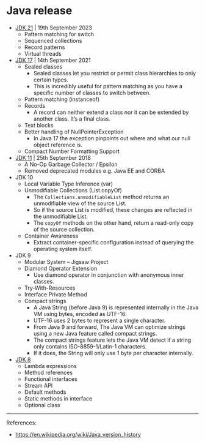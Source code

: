 # Java release

- [JDK 21](https://www.oracle.com/java/technologies/javase/21-relnote-issues.html) | 19th September 2023
  - Pattern matching for switch
  - Sequenced collections
  - Record patterns
  - Virtual threads
- [JDK 17](https://www.oracle.com/java/technologies/javase/17-relnote-issues.html) | 14th September 2021
    - Sealed classes
        - Sealed classes let you restrict or permit class hierarchies to only certain types.
        - This is incredibly useful for pattern matching as you have a specific number of classes to switch between.
    - Pattern matching (instanceof)
    - Records
        - A record can neither extend a class nor it can be extended by another class. It’s a final class.
    - Text blocks
    - Better handling of NullPointerException
      - In Java 17 the exception pinpoints out where and what our null object reference is.
    - Compact Number Formatting Support
- [JDK 11](https://www.oracle.com/java/technologies/javase/11-relnote-issues.html) | 25th September 2018
    - A No-Op Garbage Collector / Epsilon
    - Removed deprecated modules e.g. Java EE and CORBA
- JDK 10
    - Local Variable Type Inference (var)
    - Unmodifiable Collections (List.copyOf)
        - The `Collections.unmodifiableList` method returns an unmodifiable view of the source List.
        - So if the source List is modified, these changes are reflected in the unmodifiable List.
        - The `copyOf` methods on the other hand, return a read-only copy of the source collection.
    - Container Awareness
        - Extract container-specific configuration instead of querying the operating system itself.
- JDK 9
    - Modular System – Jigsaw Project
    - Diamond Operator Extension
        - Use diamond operator in conjunction with anonymous inner classes.
    - Try-With-Resources
    - Interface Private Method
    - Compact strings
        - A Java String (before Java 9) is represented internally in the Java VM using bytes, encoded as UTF-16.
        - UTF-16 uses 2 bytes to represent a single character.
        - From Java 9 and forward, The Java VM can optimize strings using a new Java feature called compact strings.
        - The compact strings feature lets the Java VM detect if a string only contains ISO-8859-1/Latin-1 characters.
        - If it does, the String will only use 1 byte per character internally.
- [JDK  8](https://www.oracle.com/java/technologies/javase/8-whats-new.html)
    - Lambda expressions
    - Method references
    - Functional interfaces
    - Stream API
    - Default methods
    - Static methods in interface
    - Optional class

---

References:
- https://en.wikipedia.org/wiki/Java_version_history
